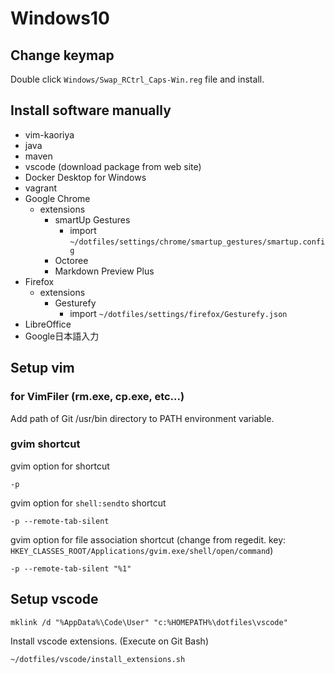 # Windows10

## Change keymap
Double click `Windows/Swap_RCtrl_Caps-Win.reg` file and install.

## Install software manually
* vim-kaoriya
* java
* maven
* vscode (download package from web site)
* Docker Desktop for Windows
* vagrant
* Google Chrome
    * extensions
        * smartUp Gestures
            * import `~/dotfiles/settings/chrome/smartup_gestures/smartup.config`
        * Octoree
        * Markdown Preview Plus
* Firefox
    * extensions
        * Gesturefy
            * import `~/dotfiles/settings/firefox/Gesturefy.json`
* LibreOffice
* Google日本語入力

## Setup vim

### for VimFiler (rm.exe, cp.exe, etc...)
Add path of Git /usr/bin directory to PATH environment variable.

### gvim shortcut

gvim option for shortcut

```
-p
```

gvim option for `shell:sendto` shortcut

```
-p --remote-tab-silent
```

gvim option for file association shortcut
(change from regedit. key: `HKEY_CLASSES_ROOT/Applications/gvim.exe/shell/open/command`)

```
-p --remote-tab-silent "%1"
```

## Setup vscode
```
mklink /d "%AppData%\Code\User" "c:%HOMEPATH%\dotfiles\vscode"
```

Install vscode extensions. (Execute on Git Bash)
```
~/dotfiles/vscode/install_extensions.sh
```

